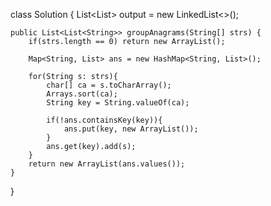 class Solution {
    List<List<Integer>> output = new LinkedList<>();
    
    public List<List<String>> groupAnagrams(String[] strs) {
        if(strs.length == 0) return new ArrayList();
        
        Map<String, List> ans = new HashMap<String, List>();
        
        for(String s: strs){
            char[] ca = s.toCharArray();
            Arrays.sort(ca);
            String key = String.valueOf(ca);
            
            if(!ans.containsKey(key)){
                ans.put(key, new ArrayList());
            }
            ans.get(key).add(s);
        }
        return new ArrayList(ans.values());
    }
}
